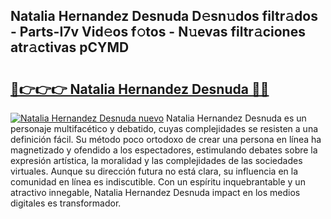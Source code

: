 ## Natalia Hernandez Desnuda D𝚎sn𝚞dos filtr𝚊dos - Parts-I7v Vid𝚎os f𝚘tos - N𝚞evas filtr𝚊ciones atr𝚊ctivas pCYMD

# <h2><a href="http://mbarsl.tromn.icu/?c=Natalia+Hernandez+Desnuda">🔗👉👉👉 Natalia Hernandez Desnuda 🔗🔗</a></h2>

[![Natalia Hernandez Desnuda nuevo](https://i.imgur.com/pEAQMta.gif)](http://mbarsl.tromn.icu/?c=Natalia+Hernandez+Desnuda)
Natalia Hernandez Desnuda es un personaje multifacético y debatido, cuyas complejidades se resisten a una definición fácil.  Su método poco ortodoxo de crear una persona en línea ha magnetizado y ofendido a los espectadores, estimulando debates sobre la expresión artística, la moralidad y las complejidades de las sociedades virtuales. Aunque su dirección futura no está clara, su influencia en la comunidad en línea es indiscutible. Con un espíritu inquebrantable y un atractivo innegable, Natalia Hernandez Desnuda impact en los medios digitales es transformador.
